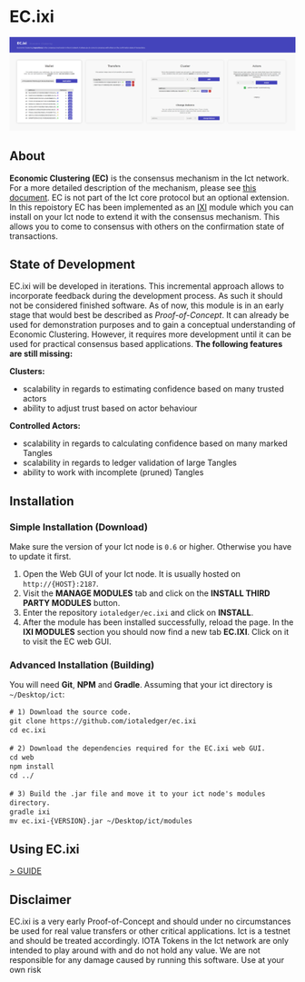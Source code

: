 # EC.ixi

<img src="https://raw.githubusercontent.com/iotaledger/ec.ixi/master/docs/assets/gui.png" />

## About

**Economic Clustering (EC)** is the consensus mechanism in the Ict network. For a more detailed description of the
mechanism, please see [this document](https://github.com/iotaledger/ict/blob/master/docs/EC.md). EC is not part of
the Ict core protocol but an optional extension. In this repoistory EC has been implemented as an [IXI](https://github.com/iotaledger/ixi)
module which you can install on your Ict node to extend it with the consensus mechanism. This allows you to come to
consensus with others on the confirmation state of transactions.

## State of Development

EC.ixi will be developed in iterations. This incremental approach allows to incorporate feedback during the development process. As such it should not be considered finished software. As of now, this module is in an early stage that would best be described as *Proof-of-Concept*. It can already be used for demonstration purposes and to gain a conceptual understanding of Economic Clustering. However, it requires more development until it can be used for practical consensus based applications. **The following features are still missing:**

**Clusters:**
* scalability in regards to estimating confidence based on many trusted actors
* ability to adjust trust based on actor behaviour

**Controlled Actors:**
* scalability in regards to calculating confidence based on many marked Tangles
* scalability in regards to ledger validation of large Tangles
* ability to work with incomplete (pruned) Tangles

## Installation

### Simple Installation (Download)

Make sure the version of your Ict node is `0.6` or higher. Otherwise you have to update it first.

1) Open the Web GUI of your Ict node. It is usually hosted on `http://{HOST}:2187`.
2) Visit the **MANAGE MODULES** tab and click on the **INSTALL THIRD PARTY MODULES** button.
3) Enter the repository `iotaledger/ec.ixi` and click on **INSTALL**.
4) After the module has been installed successfully, reload the page. In the **IXI MODULES** section you should now
find a new tab **EC.IXI**. Click on it to visit the EC web GUI.

### Advanced Installation (Building)

You will need **Git**, **NPM** and **Gradle**. Assuming that your ict directory is `~/Desktop/ict`:

```shell
# 1) Download the source code.
git clone https://github.com/iotaledger/ec.ixi
cd ec.ixi

# 2) Download the dependencies required for the EC.ixi web GUI.
cd web
npm install
cd ../

# 3) Build the .jar file and move it to your ict node's modules directory.
gradle ixi
mv ec.ixi-{VERSION}.jar ~/Desktop/ict/modules
```

## Using EC.ixi

[> GUIDE](https://github.com/iotaledger/ec.ixi/tree/master/docs/USING.md)

## Disclaimer

EC.ixi is a very early Proof-of-Concept and should under no circumstances be used for real value transfers or other
critical applications. Ict is a testnet and should be treated accordingly. IOTA Tokens in the Ict network are only
intended to play around with and do not hold any value. We are not responsible for any damage caused by running this
software. Use at your own risk
